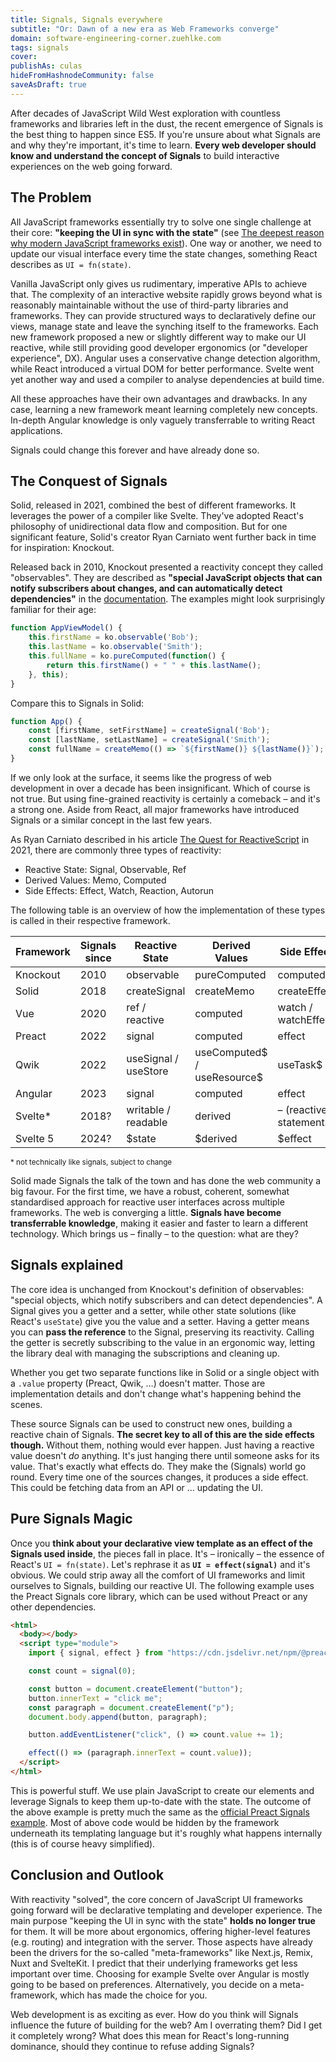```yaml
---
title: Signals, Signals everywhere
subtitle: "Or: Dawn of a new era as Web Frameworks converge"
domain: software-engineering-corner.zuehlke.com
tags: signals
cover:
publishAs: culas
hideFromHashnodeCommunity: false
saveAsDraft: true
---
```


After decades of JavaScript Wild West exploration with countless frameworks and libraries left in the dust, the recent emergence of Signals is the best thing to happen since ES5.
If you're unsure about what Signals are and why they're important, it's time to learn.
**Every web developer should know and understand the concept of Signals** to build interactive experiences on the web going forward.

## The Problem

All JavaScript frameworks essentially try to solve one single challenge at their core: **"keeping the UI in sync with the state"** (see [The deepest reason why modern JavaScript frameworks exist](https://medium.com/dailyjs/the-deepest-reason-why-modern-javascript-frameworks-exist-933b86ebc445)).
One way or another, we need to update our visual interface every time the state changes, something React describes as `UI = fn(state)`.

Vanilla JavaScript only gives us rudimentary, imperative APIs to achieve that.
The complexity of an interactive website rapidly grows beyond what is reasonably maintainable without the use of third-party libraries and frameworks.
They can provide structured ways to declaratively define our views, manage state and leave the synching itself to the frameworks.
Each new framework proposed a new or slightly different way to make our UI reactive, while still providing good developer ergonomics (or "developer experience", DX).
Angular uses a conservative change detection algorithm, while React introduced a virtual DOM for better performance.
Svelte went yet another way and used a compiler to analyse dependencies at build time.

All these approaches have their own advantages and drawbacks.
In any case, learning a new framework meant learning completely new concepts.
In-depth Angular knowledge is only vaguely transferrable to writing React applications.

Signals could change this forever and have already done so.

## The Conquest of Signals

Solid, released in 2021, combined the best of different frameworks.
It leverages the power of a compiler like Svelte.
They've adopted React's philosophy of unidirectional data flow and composition.
But for one significant feature, Solid's creator Ryan Carniato went further back in time for inspiration: Knockout.

Released back in 2010, Knockout presented a reactivity concept they called "observables".
They are described as **"special JavaScript objects that can notify subscribers about changes, and can automatically detect dependencies"** in the [documentation](https://knockoutjs.com/documentation/observables.html).
The examples might look surprisingly familiar for their age:

```js
function AppViewModel() {
    this.firstName = ko.observable('Bob');
    this.lastName = ko.observable('Smith');
    this.fullName = ko.pureComputed(function() {
        return this.firstName() + " " + this.lastName();
    }, this);
}
```

Compare this to Signals in Solid:

```js
function App() {
    const [firstName, setFirstName] = createSignal('Bob');
    const [lastName, setLastName] = createSignal('Smith');
    const fullName = createMemo(() => `${firstName()} ${lastName()}`);
}
```

If we only look at the surface, it seems like the progress of web development in over a decade has been insignificant.
Which of course is not true.
But using fine-grained reactivity is certainly a comeback – and it's a strong one.
Aside from React, all major frameworks have introduced Signals or a similar concept in the last few years.

As Ryan Carniato described in his article [The Quest for ReactiveScript](https://dev.to/this-is-learning/the-quest-for-reactivescript-3ka3) in 2021, there are commonly three types of reactivity:

- Reactive State: Signal, Observable, Ref
- Derived Values: Memo, Computed
- Side Effects: Effect, Watch, Reaction, Autorun

The following table is an overview of how the implementation of these types is called in their respective framework.

| Framework | Signals since | Reactive State | Derived Values | Side Effect |
|-|-|-|-|-|
| Knockout | 2010 | observable | pureComputed | computed |
| Solid | 2018 | createSignal | createMemo | createEffect |
| Vue | 2020 | ref / reactive | computed | watch / watchEffect |
| Preact | 2022 | signal | computed | effect |
| Qwik | 2022 | useSignal / useStore | useComputed$ / useResource$ | useTask$ |
| Angular | 2023 | signal | computed | effect |
| Svelte* | 2018? | writable / readable | derived | – (reactive statements) |
| Svelte 5 | 2024? | $state | $derived | $effect |

<small>* not technically like signals, subject to change</small>

Solid made Signals the talk of the town and has done the web community a big favour.
For the first time, we have a robust, coherent, somewhat standardised approach for reactive user interfaces across multiple frameworks.
The web is converging a little.
**Signals have become transferrable knowledge**, making it easier and faster to learn a different technology.
Which brings us – finally – to the question: what are they?

## Signals explained

The core idea is unchanged from Knockout's definition of observables: "special objects, which notify subscribers and can detect dependencies".
A Signal gives you a getter and a setter, while other state solutions (like React's `useState`) give you the value and a setter.
Having a getter means you can **pass the reference** to the Signal, preserving its reactivity.
Calling the getter is secretly subscribing to the value in an ergonomic way, letting the library deal with managing the subscriptions and cleaning up.

Whether you get two separate functions like in Solid or a single object with a `.value` property (Preact, Qwik, …) doesn't matter.
Those are implementation details and don't change what's happening behind the scenes.

These source Signals can be used to construct new ones, building a reactive chain of Signals.
**The secret key to all of this are the side effects though.**
Without them, nothing would ever happen.
Just having a reactive value doesn't _do_ anything.
It's just hanging there until someone asks for its value.
That's exactly what effects do.
They make the (Signals) world go round.
Every time one of the sources changes, it produces a side effect.
This could be fetching data from an API or … updating the UI.

## Pure Signals Magic

Once you **think about your declarative view template as an effect of the Signals used inside**, the pieces fall in place.
It's – ironically – the essence of React's `UI = fn(state)`.
Let's rephrase it as **`UI = effect(signal)`** and it's obvious.
We could strip away all the comfort of UI frameworks and limit ourselves to Signals, building our reactive UI.
The following example uses the Preact Signals core library, which can be used without Preact or any other dependencies.

```html
<html>
  <body></body>
  <script type="module">
    import { signal, effect } from "https://cdn.jsdelivr.net/npm/@preact/signals-core@1.5.1/+esm";

    const count = signal(0);

    const button = document.createElement("button");
    button.innerText = "click me";
    const paragraph = document.createElement("p");
    document.body.append(button, paragraph);

    button.addEventListener("click", () => count.value += 1);

    effect(() => (paragraph.innerText = count.value));
  </script>
</html>
```

This is powerful stuff.
We use plain JavaScript to create our elements and leverage Signals to keep them up-to-date with the state.
The outcome of the above example is pretty much the same as the [official Preact Signals example](https://preactjs.com/guide/v10/signals#introduction).
Most of above code would be hidden by the framework underneath its templating language but it's roughly what happens internally (this is of course heavy simplified).

## Conclusion and Outlook

With reactivity "solved", the core concern of JavaScript UI frameworks going forward will be declarative templating and developer experience.
The main purpose "keeping the UI in sync with the state" **holds no longer true** for them.
It will be more about ergonomics, offering higher-level features (e.g. routing) and integration with the server.
Those aspects have already been the drivers for the so-called "meta-frameworks" like Next.js, Remix, Nuxt and SvelteKit.
I predict that their underlying frameworks get less important over time.
Choosing for example Svelte over Angular is mostly going to be based on preferences.
Alternatively, you decide on a meta-framework, which has made the choice for you.

Web development is as exciting as ever.
How do you think will Signals influence the future of building for the web?
Am I overrating them?
Did I get it completely wrong?
What does this mean for React's long-running dominance, should they continue to refuse adding Signals?

